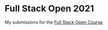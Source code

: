 # Full Stack Open 2021

My submissions for the [Full Stack Open Course](https://fullstackopen.com/en/)